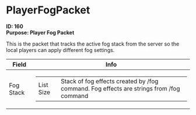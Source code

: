 # PlayerFogPacket

**ID: 160**  
**Purpose: Player Fog Packet**  

This is the packet that tracks the active fog stack from the server so the local players can apply different fog settings.

<table><thead><tr><th>Field</th><th>Info</th></tr></thead><tbody>
<tr><td>Fog Stack</td><td><table><tbody><tr><td>List Size</td><td>Stack of fog effects created by /fog command.  Fog effects are strings from /fog command</td></tr></tbody></table></td></tr>
</tbody></table>